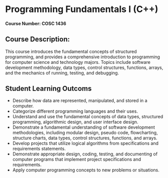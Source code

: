 # Programming Fundamentals I (C++)
#### Course Number: COSC 1436

## Course Description:
This course introduces the fundamental concepts of structured programming, and provides a comprehensive introduction to programming for computer science and technology majors.  Topics include software development methodology, data types, control structures, functions, arrays, and the mechanics of running, testing, and debugging.

## Student Learning Outcoms
* Describe how data are represented, manipulated, and stored in a computer.  
* Categorize different programming languages and their uses.  
* Understand and use the fundamental concepts of data types, structured programming, algorithmic design, and user interface design.  
* Demonstrate a fundamental understanding of software development methodologies, including modular design, pseudo code, flowcharting, structure charts, data types, control structures, functions, and arrays.  
* Develop projects that utilize logical algorithms from specifications and requirements statements.  
* Demonstrate appropriate design, coding, testing, and documenting of computer programs that implement project specifications and requirements.  
* Apply computer programming concepts to new problems or situations.